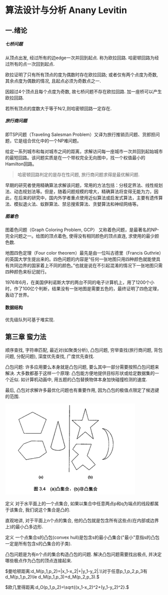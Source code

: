 # 算法设计与分析 Anany Levitin

## 一.绪论

##### 七桥问题

从顶点出发, 经过所有的边edge一次并回到起点. 称为欧拉回路. 哈密顿回路为经过所有的点一次回到起点.

欧拉证明了只有所有顶点的度为偶数时存在欧拉回路; 或者仅有两个点度为奇数, 其余点度为偶数的情况, 且起点必须为奇数点之一.

因超过4个顶点且每个点度为奇数, 故七桥问题不存在欧拉回路. 加一座桥可以产生欧拉回路.

若所有顶点的度数大于等于N/2,则哈密顿回路一定存在.

##### 旅行商问题

即TSP问题（Traveling Salesman Problem）又译为旅行推销员问题、货郎担问题，它是组合优化中的一个NP难问题。

给定一系列城市和每对城市之间的距离，求解访问每一座城市一次并回到起始城市的最短回路。该问题实质是在一个带权完全无向图中，找一个权值最小的Hamilton回路。

> 哈密顿回路判定的是存在性问题, 旅行商问题求得是最优解问题.

早期的研究者使用精确算法求解该问题，常用的方法包括：分枝定界法、线性规划法、动态规划法等。但是，随着问题规模的增大，精确算法将变得无能为力，因此，在后来的研究中，国内外学者重点使用近似算法或启发式算法，主要有遗传算法、模拟退火法、蚁群算法、禁忌搜索算法、贪婪算法和神经网络等。

##### 图着色

图着色问题（Graph Coloring Problem, GCP） 又称着色问题，是最著名的NP-完全问题之一。给图的顶点着色, 使得没有相同颜色的顶点直连, 求使用的最少颜色数.

地图四色定理（Four color theorem）最先是由一位叫古德里（Francis Guthrie）的英国大学生提出来的。四色问题的内容是“任何一张地图只用四种颜色就能使具有共同边界的国家着上不同的颜色。”也就是说在不引起混淆的情况下一张地图只需四种颜色来标记就行。

1976年6月，在美国伊利诺斯大学的两台不同的电子计算机上，用了1200个小时，作了100亿个判断，结果没有一张地图是需要五色的，最终证明了四色定理，轰动了世界。

#### 数据结构

优先级队列可基于堆实现.

## 第三章 蛮力法

顺序查找, 字符串匹配, 最近对(如聚类分析), 凸包问题, 穷举查找(旅行商问题, 背包问题, 分配问题), 深度优先查找, 广度优先查找.

凸包问题: 许多应用要么本身就是凸包问题, 要么其中一部分需要按照凸包问题来解决. 大多数都基于这样一个原理: 凸包能方便地提供目标形状或给定数据集的一个近似. 如计算机动画中, 用五题的凸包替换物体本身加快碰撞检测的速度. 

最后, 凸包对求解许多最优化问题也有重要作用, 因为凸包的极值点限定了候选键的范围.

![image-20201202093016785](image-20201202093016785.png)

定义 对于水平面上的一个点集合, 如果以集合中任意两点p和q为端点的线段都属于该集合, 我们说这个集合是凸的.

直观地讲, 对于平面上n个点的集合, 他的凸包就是包含所有这些点(在内部或边界上)的最小凸多边形.

定义 一个点集合s的凸包(convex hull)是包含s的最小凸集合("最小"意指s的凸包一定是所有包含s的凸集合的子类).

凸包问题是为有n个点的集合构造凸包的问题. 解决凸包问题需要找出极点, 并决定哪些极点作为凸包的顶点连接起来.

$曼哈顿距离:d_M(p_1,p_2)=|x_1-x_2|+|y_1-y_2|.\\对于任意p_1,p_2,p_3有d_M(p_1,p_2)\le d_M(p_1,p_3)+d_M(p_2,p_3).$

$欧几里得距离:d_O(p_1,p_2)=\sqrt{(x_1-x_2)^2+(y_1-y_2)^2}.$